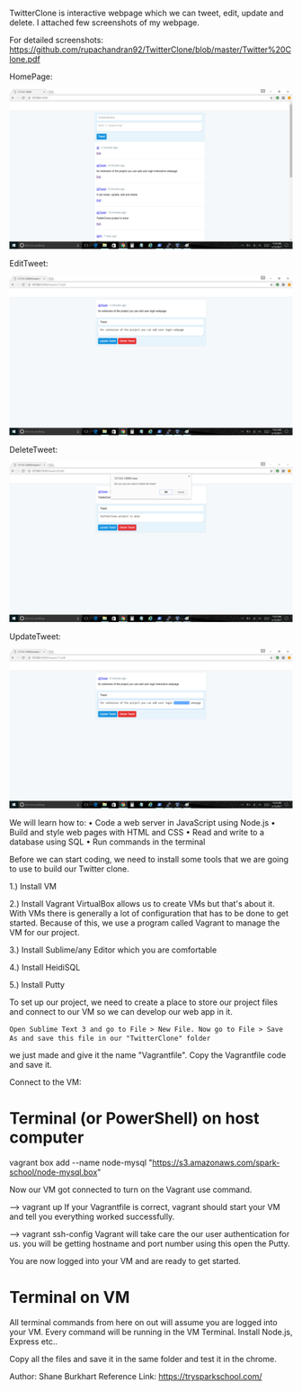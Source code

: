 TwitterClone is interactive webpage which we can tweet, edit, update and delete. I attached few screenshots of my webpage. 

For detailed screenshots: https://github.com/rupachandran92/TwitterClone/blob/master/Twitter%20Clone.pdf

HomePage:

![Alt text](/images/HomePage.png?raw=true "HomePage")

EditTweet:

![Alt text](/images/EditPage.png?raw=true "HomePage")

DeleteTweet:

![Alt text](/images/Delete.png?raw=true "HomePage")

UpdateTweet:

![Alt text](/images/UpdatePage.png?raw=true "HomePage")

We will learn how to:
•	Code a web server in JavaScript using Node.js
•	Build and style web pages with HTML and CSS
•	Read and write to a database using SQL
•	Run commands in the terminal

Before we can start coding, we need to install some tools that we are going to use to build our Twitter clone. 

1.) Install VM

2.) Install Vagrant
	VirtualBox allows us to create VMs but that's about it. With VMs there is generally a lot of configuration that 
has to be done to get started. Because of this, we use a program called Vagrant to manage the VM for our project.

3.) Install Sublime/any Editor which you are comfortable

4.) Install HeidiSQL

5.) Install Putty

To set up our project, we need to create a place to store our project files and connect to our VM so we can develop our web app in it.

	Open Sublime Text 3 and go to File > New File. Now go to File > Save As and save this file in our "TwitterClone" folder 
we just made and give it the name "Vagrantfile". Copy the Vagrantfile code and save it.

Connect to the VM:

# Terminal (or PowerShell) on host computer
vagrant box add --name node-mysql "https://s3.amazonaws.com/spark-school/node-mysql.box"

Now our VM got connected to turn on the Vagrant use command. 

--> vagrant up
If your Vagrantfile is correct, vagrant should start your VM and tell you everything worked successfully.

--> vagrant ssh-config
Vagrant will take care the our user authentication for us. you will be getting hostname and port number using this open the Putty.

You are now logged into your VM and are ready to get started. 
# Terminal on VM
All terminal commands from here on out will assume you are logged into your VM. 
Every command will be running in the VM Terminal. Install Node.js, Express etc..

Copy all the files and save it in the same folder and test it in the chrome.

Author: Shane Burkhart
Reference Link: https://trysparkschool.com/


